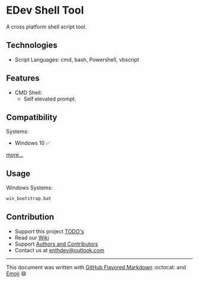 # EDev Shell Tool

A cross platform shell script tool.

## Technologies

* Script Languages: cmd, bash, Powershell, vbscript

## Features

* CMD Shell:
  * Self elevated prompt.

## Compatibility

Systems:
* Windows 10 :white_check_mark:

[more...](TODO.md#compatibility)

## Usage

Windows Systems:

```bat
win_bootstrap.bat
```

## Contribution
* Support this project [TODO's](TODO.md)
* Read our [Wiki](https://github.com/EnthDev/edevshelltool/wiki)
* Support [Authors and Contributors](THANKS.md)
* Contact us at [enthdev@outlook.com](mailto:enthdev@outlook.com)

***

This document was written with [GitHub Flavored Markdown](https://guides.github.com/features/mastering-markdown/) :octocat: and [Emoji](http://www.webpagefx.com/tools/emoji-cheat-sheet/) :smile: